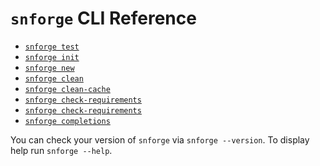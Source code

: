 # `snforge` CLI Reference

* [`snforge test`](./snforge/test.md)
* [`snforge init`](./snforge/init.md)
* [`snforge new`](./snforge/new.md)
* [`snforge clean`](./snforge/clean.md)
* [`snforge clean-cache`](./snforge/clean-cache.md)
* [`snforge check-requirements`](./snforge/check-requirements.md)
* [`snforge check-requirements`](./snforge/check-requirements.md)
* [`snforge completions`](./snforge/completions.md)


You can check your version of `snforge` via `snforge --version`.
To display help run `snforge --help`.
